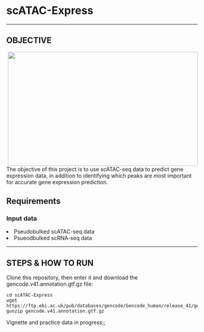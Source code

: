 # scATAC-Express

----------
OBJECTIVE
----------
<img src="https://github.com/maggiebr0wn/ATAC-Express/blob/main/atac-express.jpg" align = "right" width = 500, height = 300>

The objective of this project is to use scATAC-seq data to predict gene expression data, in addition to identifying which peaks are most important for accurate gene expression prediction.

## Requirements

### Input data
<li> Pseudobulked scATAC-seq data </li>
<li> Psueodbulked scRNA-seq data </li>

-------------------
STEPS & HOW TO RUN
-------------------

Clone this repository, then enter it and download the gencode.v41.annotation.gtf.gz file:

    cd scATAC-Express
    wget https://ftp.ebi.ac.uk/pub/databases/gencode/Gencode_human/release_41/gencode.v41.annotation.gtf.gz
    gunzip gencode.v41.annotation.gtf.gz


Vignette and practice data in progress;;
